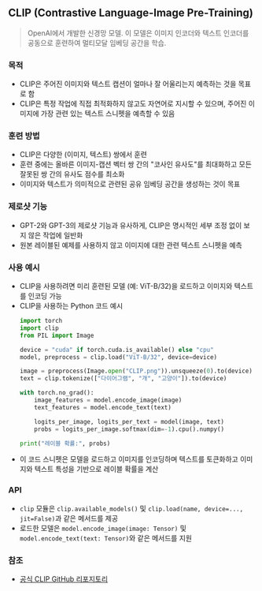 ## CLIP (Contrastive Language-Image Pre-Training)

> OpenAI에서 개발한 신경망 모델. 이 모델은 이미지 인코더와 텍스트 인코더를 공동으로 훈련하여 멀티모달 임베딩 공간을 학습.

### 목적

- CLIP은 주어진 이미지와 텍스트 캡션이 얼마나 잘 어울리는지 예측하는 것을 목표로 함
- CLIP은 특정 작업에 직접 최적화하지 않고도 자연어로 지시할 수 있으며, 주어진 이미지에 가장 관련 있는 텍스트 스니펫을 예측할 수 있음

### 훈련 방법

- CLIP은 다양한 (이미지, 텍스트) 쌍에서 훈련
- 훈련 중에는 올바른 이미지-캡션 벡터 쌍 간의 "코사인 유사도"를 최대화하고 모든 잘못된 쌍 간의 유사도 점수를 최소화
- 이미지와 텍스트가 의미적으로 관련된 공유 임베딩 공간을 생성하는 것이 목표

### 제로샷 기능

- GPT-2와 GPT-3의 제로샷 기능과 유사하게, CLIP은 명시적인 세부 조정 없이 보지 않은 작업에 일반화
- 원본 레이블된 예제를 사용하지 않고 이미지에 대한 관련 텍스트 스니펫을 예측

### 사용 예시

- CLIP을 사용하려면 미리 훈련된 모델 (예: ViT-B/32)을 로드하고 이미지와 텍스트를 인코딩 가능
- CLIP을 사용하는 Python 코드 예시
  ```python
  import torch
  import clip
  from PIL import Image
  
  device = "cuda" if torch.cuda.is_available() else "cpu"
  model, preprocess = clip.load("ViT-B/32", device=device)
  
  image = preprocess(Image.open("CLIP.png")).unsqueeze(0).to(device)
  text = clip.tokenize(["다이어그램", "개", "고양이"]).to(device)
  
  with torch.no_grad():
      image_features = model.encode_image(image)
      text_features = model.encode_text(text)
  
      logits_per_image, logits_per_text = model(image, text)
      probs = logits_per_image.softmax(dim=-1).cpu().numpy()
  
  print("레이블 확률:", probs)
  ```
- 이 코드 스니펫은 모델을 로드하고 이미지를 인코딩하며 텍스트를 토큰화하고 이미지와 텍스트 특성을 기반으로 레이블 확률을 계산

### API

- `clip` 모듈은 `clip.available_models()` 및 `clip.load(name, device=..., jit=False)`과 같은 메서드를 제공
- 로드한 모델은 `model.encode_image(image: Tensor)` 및 `model.encode_text(text: Tensor)`와 같은 메서드를 지원

### 참조

- [공식 CLIP GitHub 리포지토리](https://github.com/openai/CLIP)

